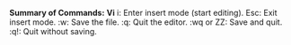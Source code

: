 **Summary of Commands:**
**Vi**
i: Enter insert mode (start editing).
Esc: Exit insert mode.
:w: Save the file.
:q: Quit the editor.
:wq or ZZ: Save and quit.
:q!: Quit without saving.
